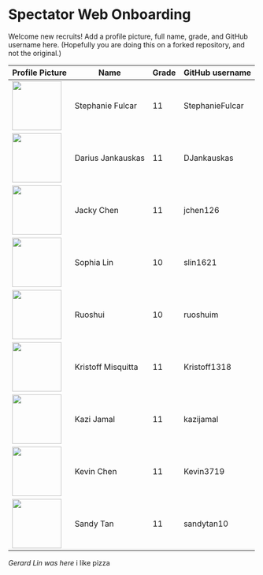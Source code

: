 # Spectator Web Onboarding
Welcome new recruits! Add a profile picture, full name, grade, and GitHub username here. (Hopefully you are doing this on a forked repository, and not the original.)

Profile Picture | Name | Grade | GitHub username
---|---|---|---
| <img src="https://avatars1.githubusercontent.com/u/52429488?s=400&v=4" width=100/> | Stephanie Fulcar | 11 | StephanieFulcar
| <img src="https://avatars1.githubusercontent.com/u/24882287?s=400&v=4" width=100/> | Darius Jankauskas | 11 | DJankauskas |
| <img src="https://avatars0.githubusercontent.com/u/52434711?s=400&v=4" width=100/> | Jacky Chen | 11 | jchen126 |
| <img src="https://avatars2.githubusercontent.com/u/52390660?s=400&v=4" width=100/> | Sophia Lin | 10 | slin1621 |
| <img src="https://avatars2.githubusercontent.com/u/19398896?s=400&v=4" width=100/> | Ruoshui | 10 | ruoshuim |
| <img src="https://avatars3.githubusercontent.com/u/51683602?s=460&v=4" width=100/> | Kristoff Misquitta | 11 | Kristoff1318 |
| <img src="https://avatars2.githubusercontent.com/u/23643013?s=460&v=4" width=100/> | Kazi Jamal | 11 | kazijamal |
| <img src="https://avatars2.githubusercontent.com/u/36079138?s=400&v=4" width=100/> | Kevin Chen | 11 | Kevin3719 |
| <img src="https://avatars0.githubusercontent.com/u/42145698?s=460&v=4" width=100/> | Sandy Tan | 11 | sandytan10 |
_Gerard Lin was here_ i like pizza
